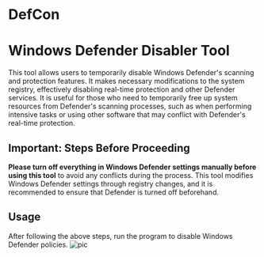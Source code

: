 # DefCon

# Windows Defender Disabler Tool

This tool allows users to temporarily disable Windows Defender's scanning and protection features. It makes necessary modifications to the system registry, effectively disabling real-time protection and other Defender services. It is useful for those who need to temporarily free up system resources from Defender's scanning processes, such as when performing intensive tasks or using other software that may conflict with Defender's real-time protection.
## Important: Steps Before Proceeding

**Please turn off everything in Windows Defender settings manually before using this tool** to avoid any conflicts during the process. This tool modifies Windows Defender settings through registry changes, and it is recommended to ensure that Defender is turned off beforehand.

## Usage

After following the above steps, run the program to disable Windows Defender policies. 
![pic](https://github.com/user-attachments/assets/b63fad0b-ab86-433f-ad56-a6110326811e)
